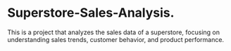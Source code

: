 # Superstore-Sales-Analysis.
This is a project that  analyzes the sales data of a superstore, focusing on understanding sales trends, customer behavior, and product performance. 
